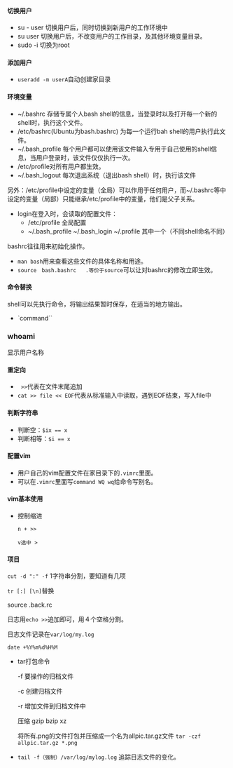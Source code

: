 #### 切换用户

- su - user 切换用户后，同时切换到新用户的工作环境中
- su user 切换用户后，不改变用户的工作目录，及其他环境变量目录。
- sudo -i 切换为root

#### 添加用户

- `useradd -m userA`自动创建家目录

#### 环境变量

- ~/.bashrc 存储专属个人bash shell的信息，当登录时以及打开每一个新的shell时，执行这个文件。
- /etc/bashrc(Ubuntu为bash.bashrc) 为每一个运行bah shell的用户执行此文件。
- ~/.bash_profile 每个用户都可以使用该文件输入专用于自己使用的shell信息，当用户登录时，该文件仅仅执行一次。
- /etc/profile对所有用户都生效。
- ~/.bash_logout 每次退出系统（退出bash shell）时，执行该文件

另外：/etc/profile中设定的变量（全局）可以作用于任何用户，而~/.bashrc等中设定的变量（局部）只能继承/etc/profile中的变量，他们是父子关系。

- login在登入时，会读取的配置文件：
  - /etc/profile 全局配置
  - ~/.bash_profile ~/.bash_login ~/.profile 其中一个（不同shell命名不同）

bashrc往往用来初始化操作。

- `man bash`用来查看这些文件的具体名称和用途。
- `source　bash.bashrc   .等价于source`可以让对bashrc的修改立即生效。

#### 命令替换

shell可以先执行命令，将输出结果暂时保存，在适当的地方输出。

- `command``

### whoami

显示用户名称

#### 重定向

- ` >>`代表在文件末尾追加
- `cat >> file << EOF`代表从标准输入中读取，遇到EOF结束，写入file中

#### 判断字符串

- 判断空：`$ix == x`
- 判断相等：`$i == x`

#### 配置vim 

- 用户自己的vim配置文件在家目录下的`.vimrc`里面。
- 可以在`.vimrc`里面写`command WQ wq`给命令写别名。

#### vim基本使用

- 控制缩进

  `n + >>`

  `v选中 >`

#### 项目

`cut -d ":" -f` 1字符串分割，要知道有几项

`tr [:] [\n]`替换

source .back.rc

日志用`echo >>`追加即可，用４个空格分割。

日志文件记录在`var/log/my.log`

`date +%Y%m%d%H%M`

- tar打包命令

  -f 要操作的归档文件

  -c 创建归档文件

  -r 增加文件到归档文件中

  压缩 gzip bzip xz

  将所有.png的文件打包并压缩成一个名为allpic.tar.gz文件
  `tar -czf allpic.tar.gz *.png`

- `tail -f（强制）/var/log/mylog.log` 追踪日志文件的变化。
